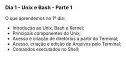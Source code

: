 ### Dia 1 - Unix e Bash - Parte 1

O que aprendemos no 1º dia:

- Introdução ao Unix, Bash e Kernel;
- Principais componentes do Unix;
- Acesso e criação de diretórios a partir do Terminal;
- Acesso, criação e edição de Arquivos pelo Terminal;
- Comandos executados no Shell;
